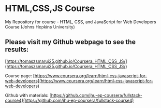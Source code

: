# HTML,CSS,JS Course
My Repository for course - HTML, CSS, and JavaScript for Web Developers Course (Johns Hopkins University)

## Please visit my Github webpage to see the results: 
 [https://tomaszsmaruj25.github.io/Coursera_HTML_CSS_JS/](https://tomaszsmaruj25.github.io/Coursera_HTML_CSS_JS/)

Course page: [https://www.coursera.org/learn/html-css-javascript-for-web-developers](https://www.coursera.org/learn/html-css-javascript-for-web-developers)

Github with materials: [https://github.com/jhu-ep-coursera/fullstack-course4](https://github.com/jhu-ep-coursera/fullstack-course4)


